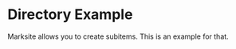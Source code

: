 Directory Example
=================

Marksite allows you to create subitems. This is an example for that.